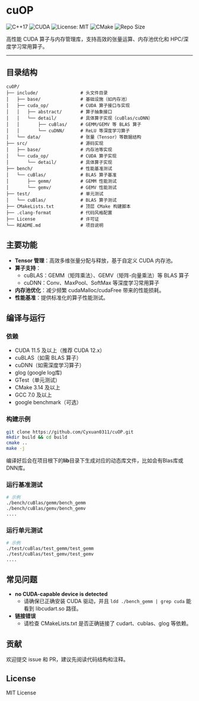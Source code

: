 # cuOP

![C++17](https://img.shields.io/badge/C++-17-blue)
![CUDA](https://img.shields.io/badge/CUDA-11.5%2B-green)
![License: MIT](https://img.shields.io/badge/License-MIT-yellow.svg)
![CMake](https://img.shields.io/badge/CMake-3.20.x-red)
![Repo Size](https://img.shields.io/github/repo-size/Cyxuan0311/cuOP)

高性能 CUDA 算子与内存管理库，支持高效的张量运算、内存池优化和 HPC/深度学习常用算子。

---

## 目录结构

```
cuOP/
├── include/                # 头文件目录
│   ├── base/               # 基础设施（如内存池）
│   ├── cuda_op/            # CUDA 算子接口与实现
│   │   ├── abstract/       # 算子抽象接口
│   │   └── detail/         # 具体算子实现（cuBlas/cuDNN）
│   │       ├── cuBlas/     # GEMM/GEMV 等 BLAS 算子
│   │       └── cuDNN/      # ReLU 等深度学习算子
│   └── data/               # 张量（Tensor）等数据结构
├── src/                    # 源码实现
│   ├── base/               # 内存池等实现
│   └── cuda_op/            # CUDA 算子实现
│       └── detail/         # 具体算子实现
├── bench/                  # 性能基准测试
│   └── cuBlas/             # BLAS 算子基准
│       ├── gemm/           # GEMM 性能测试
│       └── gemv/           # GEMV 性能测试
├── test/                   # 单元测试
│   └── cuBlas/             # BLAS 算子测试
├── CMakeLists.txt          # 顶层 CMake 构建脚本
├── .clang-format           # 代码风格配置
├── License                 # 许可证
└── README.md               # 项目说明
```

## 主要功能

- **Tensor 管理**：高效多维张量分配与释放，基于自定义 CUDA 内存池。
- **算子支持**：
  - cuBLAS：GEMM（矩阵乘法）、GEMV（矩阵-向量乘法）等 BLAS 算子
  - cuDNN：Conv、MaxPool、SoftMax 等深度学习常用算子
- **内存池优化**：减少频繁 cudaMalloc/cudaFree 带来的性能损耗。
- **性能基准**：提供标准化的算子性能测试。

## 编译与运行

### 依赖
- CUDA 11.5 及以上（推荐 CUDA 12.x）
- cuBLAS（如需 BLAS 算子）
- cuDNN（如需深度学习算子）
- glog (google log库)
- GTest（单元测试）
- CMake 3.14 及以上 
- GCC 7.0 及以上 
- google benchmark（可选）

### 构建示例
```bash
git clone https://github.com/Cyxuan0311/cuOP.git
mkdir build && cd build
cmake ..
make -j
```
编译好后会在项目根下的**lib**目录下生成对应的动态库文件，比如会有Blas库或DNN库。
### 运行基准测试
```bash
# 示例
./bench/cuBlas/gemm/bench_gemm
./bench/cuBlas/gemv/bench_gemv
....
```

### 运行单元测试
```bash
# 示例
./test/cuBlas/test_gemm/test_gemm
./test/cuBlas/test_gemv/test_gemv
....
```

## 常见问题
- **no CUDA-capable device is detected**
  - 请确保已正确安装 CUDA 驱动，并且 `ldd ./bench_gemm | grep cuda` 能看到 libcudart.so 路径。
- **链接错误**
  - 请检查 CMakeLists.txt 是否正确链接了 cudart、cublas、glog 等依赖。

## 贡献
欢迎提交 issue 和 PR，建议先阅读代码结构和注释。

## License

MIT License
